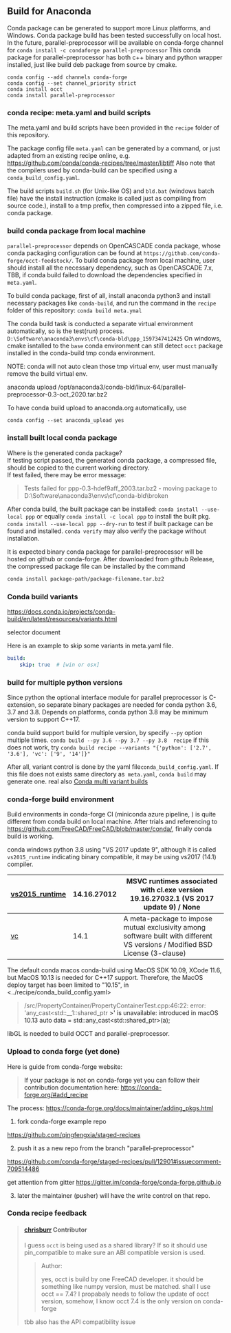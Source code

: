 ## Build for Anaconda 

Conda package can be generated to support more Linux platforms, and Windows. Conda package build has been tested successfully on local host.  
In the future, parallel-preprocessor will be available on conda-forge channel for  `conda install -c condaforge parallel-preprocessor`  This conda package for parallel-preprocessor has both c++ binary and python wrapper installed, just like build deb package from source by cmake.


```
conda config --add channels conda-forge
conda config --set channel_priority strict
conda install occt
conda install parallel-preprocessor
```

### conda recipe: meta.yaml and build scripts

The meta.yaml and build scripts have been provided in the `recipe` folder of this repository.

The package config file `meta.yaml` can be generated by a command, or just adapted from an existing recipe online, e.g. 
<https://github.com/conda/conda-recipes/tree/master/libtiff>
Also note that the compilers used by conda-build can be specified using a `conda_build_config.yaml`.

The build scripts `build.sh` (for Unix-like OS) and `bld.bat` (windows batch file) have the install instruction (cmake is called just as compiling from source code.), install to a tmp prefix, then compressed into a zipped file, i.e. conda package.  


### build conda package from local machine

`parallel-preprocessor` depends on OpenCASCADE conda package, whose conda packaging configuration can be found at `https://github.com/conda-forge/occt-feedstock/`.  To build conda package from local machine, user should install all the necessary dependency, such as OpenCASCADE 7.x, TBB,  if conda build failed to download the dependencies specified in `meta.yaml`. 

To build conda package, first of all, install anaconda python3 and install necessary packages like `conda-build`, and run the command in the `recipe` folder of this repository: `conda build meta.ymal`

The conda build task is conducted a separate virtual environment automatically, so is the test(run) process.  
`D:\Software\anaconda3\envs\cf\conda-bld\ppp_1597347412425`
On windows, cmake isntalled to the `base` conda environment can still detect `occt` package installed in the conda-build tmp conda environment.

NOTE: conda will not auto clean those tmp virtual env, user must manually remove the build virtual env.


anaconda upload /opt/anaconda3/conda-bld/linux-64/parallel-preprocessor-0.3-oct_2020.tar.bz2

To have conda build upload to anaconda.org automatically, use

`conda config --set anaconda_upload yes`


### install built local conda package

Where is the generated conda package?   
If testing script passed, the generated conda package, a compressed file, should be copied to the current working directory.  
If test failed, there may be error message:
> Tests failed for ppp-0.3-hdef9aff_2003.tar.bz2 - moving package to D:\Software\anaconda3\envs\cf\conda-bld\broken

After conda build, the built package can be installed:  `conda install --use-local ppp` or equally `conda install -c local ppp`  to install the built pkg. 
`conda install --use-local ppp --dry-run` to test if built package can be found and installed.   `conda verify` may also verify the package without installation.


It is expected binary conda package for parallel-preprocessor will be hosted on github or conda-forge.  After downloaded from github Release, the compressed package file can be installed by the command

```sh
conda install package-path/package-filename.tar.bz2
```

### Conda build variants

https://docs.conda.io/projects/conda-build/en/latest/resources/variants.html

selector document 

Here is an example to skip some variants in meta.yaml file.

```yaml
build:
    skip: true  # [win or osx]
```

### build for multiple python versions 

Since python the optional interface module for parallel preprocessor is C-extension, so separate binary packages are needed for conda python 3.6, 3.7 and 3.8. Depends on platforms, conda python 3.8 may be minimum version to support C++17. 

conda build support build for multiple version, by specify `--py` option multiple times.
`conda build --py 3.6 --py 3.7 --py 3.8  recipe` if this does not work,  try 
`conda build recipe --variants "{'python': ['2.7', '3.6'], 'vc': ['9', '14']}"`

After all, variant control is done by the yaml file`conda_build_config.yaml`. If this file does not exists same directory as` meta.yaml`, `conda build` may generate one. real also [Conda multi variant builds](https://medium.com/@MaheshSawaiker/conda-multi-variant-builds-8edc35c215d7)


### conda-forge build environment

Build environments in conda-forge CI (miniconda azure pipeline, ) is quite different from conda build on local machine. After trials and referencing to https://github.com/FreeCAD/FreeCAD/blob/master/conda/, finally conda build is working. 

conda windows python 3.8 using "VS 2017 update 9", although it is called `vs2015_runtime` indicating binary compatible, it may be using vs2017 (14.1) compiler. 

| [vs2015_runtime](https://docs.anaconda.com/anaconda/packages/py3.8_win-64/None) | 14.16.27012 | MSVC runtimes associated with cl.exe version 19.16.27032.1 (VS 2017 update 9) / None |
| ------------------------------------------------------------ | ----------- | ------------------------------------------------------------ |
| [vc](https://github.com/conda/conda/wiki/VC-features)        | 14.1        | A meta-package to impose mutual exclusivity among software built with different VS versions / Modified BSD License (3-clause) |

The default conda macos conda-build using MacOS SDK 10.09, XCode 11.6, but MacOS 10.13 is needed for C++17 support. Therefore, the MacOS deploy target has been limited to "10.15", in <../recipe/conda_build_config.yaml>


> /src/PropertyContainer/PropertyContainerTest.cpp:46:22: error: 'any_cast<std::__1::shared_ptr<A> >' is unavailable: introduced in macOS 10.13
auto data = std::any_cast<std::shared_ptr<myType>>(a);



libGL is needed to build OCCT and parallel-preprocessor. 



### Upload to conda forge (yet done)

Here is guide from conda-forge website:
> If your package is not on conda-forge yet you can follow their contribution documentation here:  https://conda-forge.org/#add_recipe

The process: 
https://conda-forge.org/docs/maintainer/adding_pkgs.html

1. fork conda-forge example repo

https://github.com/qingfengxia/staged-recipes

2.  push it as a new repo from the branch "parallel-preprocessor"

https://github.com/conda-forge/staged-recipes/pull/12901#issuecomment-709514486

get attention from gitter
https://gitter.im/conda-forge/conda-forge.github.io

3. later the maintainer (pusher) will have the write control on that repo. 





### Conda recipe feedback

> #### **[chrisburr](https://github.com/chrisburr)**  Contributor
>
> I guess `occt` is being used as a shared library? If so it should use pin_compatible to make sure an ABI compatible version is used.
>
> > Author:
> >
> > yes, occt is build by one FreeCAD developer. it should be something like numpy version, must be matched.  shall I use occt == 7.4?  I propabaly needs to follow the update of occt version, somehow, I know occt 7.4 is the only version on conda-forge
>
> tbb also has the API compatibility issue